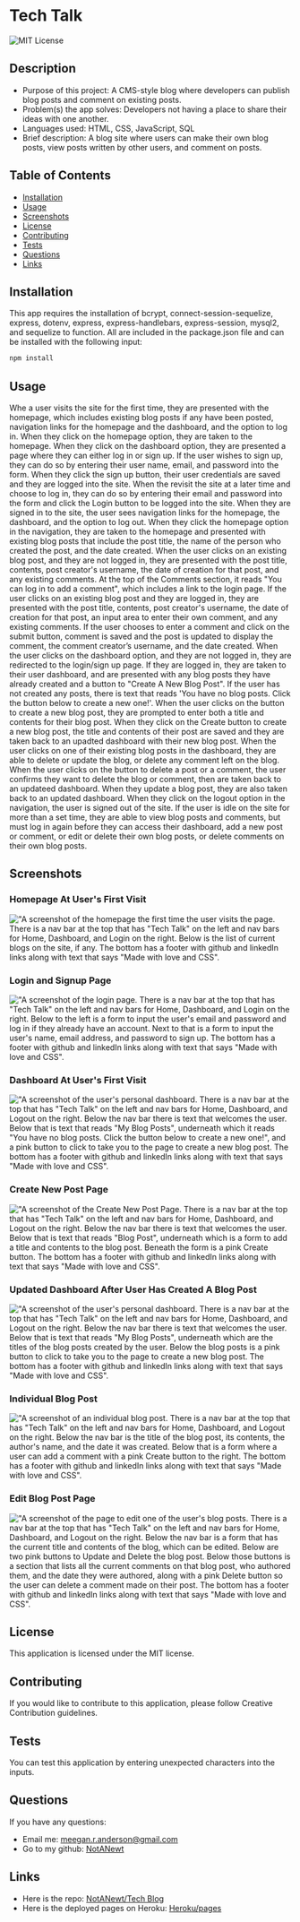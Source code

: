 # Tech Talk

![MIT License](https://img.shields.io/badge/license-MIT-green)

## Description

- Purpose of this project: A CMS-style blog where developers can publish blog posts and comment on existing posts.
- Problem(s) the app solves: Developers not having a place to share their ideas with one another.
- Languages used: HTML, CSS, JavaScript, SQL
- Brief description: A blog site where users can make their own blog posts, view posts written by other users, and comment on posts.

## Table of Contents

- [Installation](#installation)
- [Usage](#usage)
- [Screenshots](#screenshots)
- [License](#license)
- [Contributing](#contributing)
- [Tests](#tests)
- [Questions](#questions)
- [Links](#links)

## Installation

This app requires the installation of bcrypt, connect-session-sequelize, express, dotenv, express, express-handlebars, express-session, mysql2, and sequelize to function. All are included in the package.json file and can be installed with the following input:

```bash
npm install
```

## Usage

Whe a user visits the site for the first time, they are presented with the homepage, which includes existing blog posts if any have been posted, navigation links for the homepage and the dashboard, and the option to log in.  When they click on the homepage option, they are taken to the homepage.  When they click on the dashboard option, they are presented a page where they can either log in or sign up.  If the user wishes to sign up, they can do so by entering their user name, email, and password into the form.  When they click the sign up button, their user credentials are saved and they are logged into the site.  When the revisit the site at a later time and choose to log in, they can do so by entering their email and password into the form and click the Login button to be logged into the site.  When they are signed in to the site, the user sees navigation links for the homepage, the dashboard, and the option to log out.  When they click the homepage option in the navigation, they are taken to the homepage and presented with existing blog posts that include the post title, the name of the person who created the post, and the date created.  When the user clicks on an existing blog post, and they are not logged in, they are presented with the post title, contents, post creator's username, the date of creation for that post, and any existing comments. At the top of the Comments section, it reads "You can log in to add a comment", which includes a link to the login page.  If the user clicks on an existing blog post and they are logged in, they are presented with the post title, contents, post creator's username, the date of creation for that post, an input area to enter their own comment, and any existing comments.  If the user chooses to enter a comment and click on the submit button, comment is saved and the post is updated to display the comment, the comment creator’s username, and the date created.  When the user clicks on the dashboard option, and they are not logged in, they are redirected to the login/sign up page.  If they are logged in, they are taken to their user dashboard, and are presented with any blog posts they have already created and a button to "Create A New Blog Post".  If the user has not created any posts, there is text that reads 'You have no blog posts. Click the button below to create a new one!'.  When the user clicks on the button to create a new blog post, they are prompted to enter both a title and contents for their blog post.  When they click on the Create button to create a new blog post, the title and contents of their post are saved and they are taken back to an upadted dashboard with their new blog post. When the user clicks on one of their existing blog posts in the dashboard, they are able to delete or update the blog, or delete any comment left on the blog.  When the user clicks on the button to delete a post or a comment, the user confirms they want to delete the blog or comment, then are taken back to an updateed dashboard.  When they update a blog post, they are also taken back to an updated dashboard.  When they click on the logout option in the navigation, the user is signed out of the site.  If the user is idle on the site for more than a set time, they are able to view blog posts and comments, but must log in again before they can access their dashboard, add a new post or comment, or edit or delete their own blog posts, or delete comments on their own blog posts.

## Screenshots

### Homepage At User's First Visit

!["A screenshot of the homepage the first time the user visits the page.  There is a nav bar at the top that has "Tech Talk" on the left and nav bars for Home, Dashboard, and Login on the right. Below is the list of current blogs on the site, if any. The bottom has a footer with github and linkedIn links along with text that says "Made with love and CSS".](./img/techtalk_ss_home.png)

### Login and Signup Page

!["A screenshot of the login page.  There is a nav bar at the top that has "Tech Talk" on the left and nav bars for Home, Dashboard, and Login on the right. Below to the left is a form to input the user's email and password and log in if they already have an account. Next to that is a form to input the user's name, email address, and password to sign up. The bottom has a footer with github and linkedIn links along with text that says "Made with love and CSS".](./img/techtalk_ss_login.png)

### Dashboard At User's First Visit

!["A screenshot of the user's personal dashboard.  There is a nav bar at the top that has "Tech Talk" on the left and nav bars for Home, Dashboard, and Logout on the right. Below the nav bar there is text that welcomes the user.  Below that is text that reads "My Blog Posts", underneath which it reads "You have no blog posts. Click the button below to create a new one!", and a pink button to click to take you to the page to create a new blog post. The bottom has a footer with github and linkedIn links along with text that says "Made with love and CSS".](./img/techtalk_ss_dashboard_no_posts.png)

### Create New Post Page

!["A screenshot of the Create New Post Page.  There is a nav bar at the top that has "Tech Talk" on the left and nav bars for Home, Dashboard, and Logout on the right. Below the nav bar there is text that welcomes the user.  Below that is text that reads "Blog Post", underneath which is a form to add a title and contents to the blog post. Beneath the form is a pink Create button.  The bottom has a footer with github and linkedIn links along with text that says "Made with love and CSS".](./img/techtalk_ss_create_new_blog.png)

### Updated Dashboard After User Has Created A Blog Post

!["A screenshot of the user's personal dashboard.  There is a nav bar at the top that has "Tech Talk" on the left and nav bars for Home, Dashboard, and Logout on the right. Below the nav bar there is text that welcomes the user.  Below that is text that reads "My Blog Posts", underneath which are the titles of the blog posts created by the user. Below the blog posts is a pink button to click to take you to the page to create a new blog post. The bottom has a footer with github and linkedIn links along with text that says "Made with love and CSS".](./img/techtalk_ss_dashboard_with_post.PNG)

### Individual Blog Post

!["A screenshot of an individual blog post.  There is a nav bar at the top that has "Tech Talk" on the left and nav bars for Home, Dashboard, and Logout on the right. Below the nav bar is the title of the blog post, its contents, the author's name, and the date it was created. Below that is a form where a user can add a comment with a pink Create button to the right. The bottom has a footer with github and linkedIn links along with text that says "Made with love and CSS".](./img/techtalk_ss_blog_page.png)

### Edit Blog Post Page

!["A screenshot of the page to edit one of the user's blog posts.  There is a nav bar at the top that has "Tech Talk" on the left and nav bars for Home, Dashboard, and Logout on the right. Below the nav bar is a form that has the current title and contents of the blog, which can be edited. Below are two pink buttons to Update and Delete the blog post. Below those buttons is a section that lists all the current comments on that blog post, who authored them, and the date they were authored, along with a pink Delete button so the user can delete a comment made on their post. The bottom has a footer with github and linkedIn links along with text that says "Made with love and CSS".](./img/techtalk_ss_edit_blog.png)

## License
    
This application is licensed under the MIT license.

## Contributing

If you would like to contribute to this application, please follow Creative Contribution guidelines.

## Tests

You can test this application by entering unexpected characters into the inputs.

## Questions

If you have any questions:

- Email me: [meegan.r.anderson@gmail.com](mailto:meegan.r.anderson@gmail.com)
- Go to my github: [NotANewt](https://github.com/NotANewt)

## Links

- Here is the repo: [NotANewt/Tech Blog](https://www.github.com/NotANewt/hw14_tech_blog)
- Here is the deployed pages on Heroku: [Heroku/pages](https://meegan-tech-blog.herokuapp.com/)
